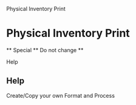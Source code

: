 
Physical Inventory Print
# Physical Inventory Print


** Special ** Do not change **

Help
## Help

Create/Copy your own Format and Process
